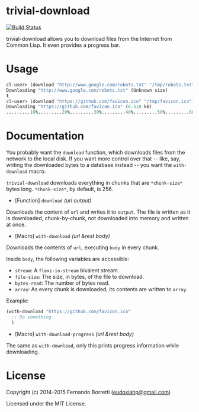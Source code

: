 # trivial-download

[![Build Status](https://travis-ci.org/eudoxia0/trivial-download.svg?branch=master)](https://travis-ci.org/eudoxia0/trivial-download)

trivial-download allows you to download files from the Internet from Common
Lisp. It even provides a progress bar.

# Usage

```lisp
cl-user> (download "http://www.google.com/robots.txt" "/tmp/robots.txt")
Downloading "http://www.google.com/robots.txt" (Unknown size)
t
cl-user> (download "https://github.com/favicon.ico" "/tmp/favicon.ico")
Downloading "https://github.com/favicon.ico" (6.518 kB)
.........10%.........20%.........30%.........40%.........50%.........60%.........70%.........80%.........90%.........100%t
```

# Documentation

You probably want the `download` function, which downloads files from the
network to the local disk. If you want more control over that -- like, say,
writing the downloaded bytes to a database instead -- you want the
`with-download` macro.

`trivial-download` downloads everything in chunks that are `*chunk-size*` bytes
long. `*chunk-size*`, by default, is 256.

* [Function] `download` *(url output)*

Downloads the content of `url` and writes it to `output`. The file is written as
it is downloaded, chunk-by-chunk, not downloaded into memory and written at
once.

* [Macro] `with-download` *(url &rest body)*

Downloads the contents of `url`, executing `body` in every chunk.

Inside `body`, the following variables are accessible:

- `stream`: A `flexi-io-stream` bivalent stream.
- `file-size`: The size, in bytes, of the file to download.
- `bytes-read`: The number of bytes read.
- `array`: As every chunk is downloaded, its contents are written to `array`.

Example:

```lisp
(with-download "https://github.com/favicon.ico"
  ;; Do something
  )
```

* [Macro] `with-download-progress` *(url &rest body)*

The same as `with-download`, only this prints progress information while
downloading.

# License

Copyright (c) 2014-2015 Fernando Borretti (eudoxiahp@gmail.com)

Licensed under the MIT License.
